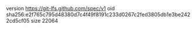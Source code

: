 version https://git-lfs.github.com/spec/v1
oid sha256:e2f765c795d48380d7c4f49f8191c233d0267c2fed3805db1e3be2422cd5cf05
size 22064
